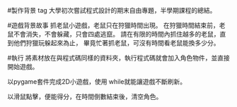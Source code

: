 #製作背景 tag
大學初次嘗試程式設計的期末自由專題，半學期課程的總結。

#遊戲背景故事
抓老鼠小遊戲，老鼠只在狩獵時間出現。
在狩獵時間結束前，老鼠不會消失，不會躲藏，只會四處逃竄。
請在有限的時間內抓住越多的老鼠，直到他們狩獵玩躲起來為止，
畢竟忙著抓老鼠，可沒有時間看老鼠能換多少分。





#執行
將素材放在與程式碼同樣的資料夾，執行程式碼就會加入角色物件，並直接開始遊戲。

以pygame套件完成2D小遊戲，使用 while就能讓遊戲不斷刷新。

以滑鼠點擊，便能得分，在時間倒數結束後，清空角色。
